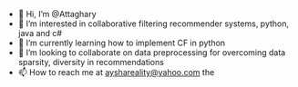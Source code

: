 - 👋 Hi, I’m @Attaghary
- 👀 I’m interested in collaborative filtering recommender systems, python, java and c#
- 🌱 I’m currently learning how to implement CF in python
- 💞️ I’m looking to collaborate on data preprocessing for overcoming data sparsity, diversity in recommendations
- 📫 How to reach me at ayshareality@yahoo.com the

<!---
Attaghary/Attaghary is a ✨ special ✨ repository because its `README.md` (this file) appears on your GitHub profile.
You can click the Preview link to take a look at your changes.
--->
